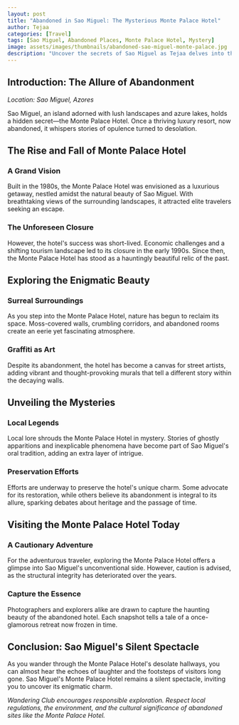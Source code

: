 ```yaml
---
layout: post
title: "Abandoned in Sao Miguel: The Mysterious Monte Palace Hotel"
author: Tejaa
categories: [Travel]
tags: [Sao Miguel, Abandoned Places, Monte Palace Hotel, Mystery]
image: assets/images/thumbnails/abandoned-sao-miguel-monte-palace.jpg
description: "Uncover the secrets of Sao Miguel as Tejaa delves into the enigmatic history of the abandoned Monte Palace Hotel. Explore the mysteries, legends, and eerie beauty of this forgotten gem in the heart of the Azores."
---
```


## Introduction: The Allure of Abandonment

*Location: Sao Miguel, Azores*

Sao Miguel, an island adorned with lush landscapes and azure lakes, holds a hidden secret—the Monte Palace Hotel. Once a thriving luxury resort, now abandoned, it whispers stories of opulence turned to desolation.

## The Rise and Fall of Monte Palace Hotel

### A Grand Vision

Built in the 1980s, the Monte Palace Hotel was envisioned as a luxurious getaway, nestled amidst the natural beauty of Sao Miguel. With breathtaking views of the surrounding landscapes, it attracted elite travelers seeking an escape.

### The Unforeseen Closure

However, the hotel's success was short-lived. Economic challenges and a shifting tourism landscape led to its closure in the early 1990s. Since then, the Monte Palace Hotel has stood as a hauntingly beautiful relic of the past.

## Exploring the Enigmatic Beauty

### Surreal Surroundings

As you step into the Monte Palace Hotel, nature has begun to reclaim its space. Moss-covered walls, crumbling corridors, and abandoned rooms create an eerie yet fascinating atmosphere.

### Graffiti as Art

Despite its abandonment, the hotel has become a canvas for street artists, adding vibrant and thought-provoking murals that tell a different story within the decaying walls.

## Unveiling the Mysteries

### Local Legends

Local lore shrouds the Monte Palace Hotel in mystery. Stories of ghostly apparitions and inexplicable phenomena have become part of Sao Miguel's oral tradition, adding an extra layer of intrigue.

### Preservation Efforts

Efforts are underway to preserve the hotel's unique charm. Some advocate for its restoration, while others believe its abandonment is integral to its allure, sparking debates about heritage and the passage of time.

## Visiting the Monte Palace Hotel Today

### A Cautionary Adventure

For the adventurous traveler, exploring the Monte Palace Hotel offers a glimpse into Sao Miguel's unconventional side. However, caution is advised, as the structural integrity has deteriorated over the years.

### Capture the Essence

Photographers and explorers alike are drawn to capture the haunting beauty of the abandoned hotel. Each snapshot tells a tale of a once-glamorous retreat now frozen in time.

## Conclusion: Sao Miguel's Silent Spectacle

As you wander through the Monte Palace Hotel's desolate hallways, you can almost hear the echoes of laughter and the footsteps of visitors long gone. Sao Miguel's Monte Palace Hotel remains a silent spectacle, inviting you to uncover its enigmatic charm.

*Wandering Club encourages responsible exploration. Respect local regulations, the environment, and the cultural significance of abandoned sites like the Monte Palace Hotel.*
